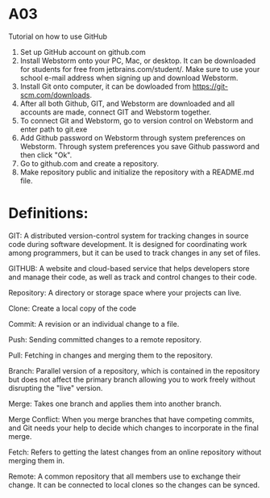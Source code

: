 # A03
Tutorial on how to use GitHub

1. Set up GitHub account on github.com
2. Install Webstorm onto your PC, Mac, or desktop. It can be downloaded for students for free from jetbrains.com/student/.  Make sure to use your school e-mail address when signing up and download Webstorm.
3. Install Git onto computer, it can be dowloaded from https://git-scm.com/downloads.
4. After all both Github, GIT, and Webstorm are downloaded and all accounts are made, connect GIT and Webstorm together. 
5. To connect Git and Webstorm, go to version control on Webstorm and enter path to git.exe
6. Add Github password on Webstorm through system preferences on Webstorm. Through system preferences you save Github password and then click "Ok".
7. Go to github.com and create a repository. 
8. Make repository public and initialize the repository with a README.md file.

# Definitions: 

GIT: A distributed version-control system for tracking changes in source code during software development. It is designed for coordinating work among programmers, but it can be used to track changes in any set of files.

GITHUB: A website and cloud-based service that helps developers store and manage their code, as well as track and control changes to their code.

Repository: A directory or storage space where your projects can live. 

Clone: Create a local copy of the code 

Commit: A revision or an individual change to a file. 

Push: Sending committed changes to a remote repository. 

Pull: Fetching in changes and merging them to the repository. 

Branch: Parallel version of a repository, which is contained in the repository but does not affect the primary branch allowing you to work freely without disrupting the "live" version. 

Merge: Takes one branch and applies them into another branch. 

Merge Conflict: When you merge branches that have competing commits, and Git needs your help to decide which changes to incorporate in the final merge. 

Fetch: Refers to getting the latest changes from an online repository without merging them in. 

Remote: A common repository that all members use to exchange their change. It can be connected to local clones so the changes can be synced. 